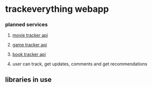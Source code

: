 # trackeverything webapp

### planned services

1. [movie tracker api]([https://](https://developer.themoviedb.org/docs/faq))

2. [game tracker api](https://api-docs.igdb.com/#business-related-faq)

3. [book tracker api](https://openlibrary.org/developers/api)

4. user can track, get updates, comments and get recommendations

## libraries in use

